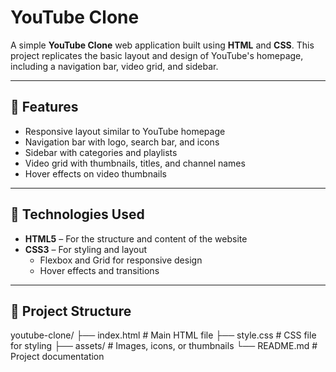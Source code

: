 # YouTube Clone

A simple **YouTube Clone** web application built using **HTML** and **CSS**. This project replicates the basic layout and design of YouTube's homepage, including a navigation bar, video grid, and sidebar.

---

## 🔹 Features

- Responsive layout similar to YouTube homepage
- Navigation bar with logo, search bar, and icons
- Sidebar with categories and playlists
- Video grid with thumbnails, titles, and channel names
- Hover effects on video thumbnails

---

## 🔹 Technologies Used

- **HTML5** – For the structure and content of the website
- **CSS3** – For styling and layout
  - Flexbox and Grid for responsive design
  - Hover effects and transitions

---

## 🔹 Project Structure

youtube-clone/
├── index.html # Main HTML file
├── style.css # CSS file for styling
├── assets/ # Images, icons, or thumbnails
└── README.md # Project documentation

